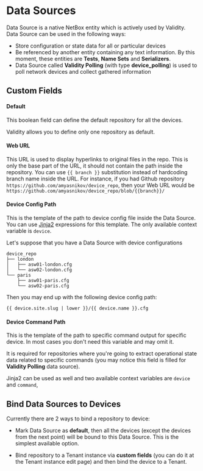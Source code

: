 # Data Sources

Data Source is a native NetBox entity which is actively used by Validity.
Data Source can be used in the following ways:

* Store configuration or state data for all or particular devices
* Be referenced by another entity containing any text information. By this moment, these entities are **Tests**, **Name Sets** and **Serializers**.
* Data Source called **Validity Polling** (with type **device_polling**) is used to poll network devices and collect gathered information

## Custom Fields

#### Default

This boolean field can define the default repository for all the devices.

Validity allows you to define only one repository as default.


#### Web URL

This URL is used to display hyperlinks to original files in the repo. This is only the base part of the URL, it should not contain the path inside the repository.
You can use `{{ branch }}` substitution instead of hardcoding branch name inside the URL.
For instance, if you had Github repository `https://github.com/amyasnikov/device_repo`, then your Web URL would be <br/>
`https://github.com/amyasnikov/device_repo/blob/{{branch}}/`


#### Device Config Path

This is the template of the path to device config file inside the Data Source. You can use [Jinja2](https://jinja.palletsprojects.com/en/3.0.x/templates/) expressions for this template. The only available context variable is `device`.

Let's suppose that you have a Data Source with device configurations

```console
device_repo
├── london
│   ├── asw01-london.cfg
│   └── asw02-london.cfg
└── paris
    ├── asw01-paris.cfg
    └── asw02-paris.cfg
```
Then you may end up with the following device config path:

`{{ device.site.slug | lower }}/{{ device.name }}.cfg`


#### Device Command Path
This is the template of the path to specific command output for specific device.
In most cases you don't need this variable and may omit it.

It is required for repositories where you're going to extract operational state data related to specific commands (you may notice this field is filled for **Validity Polling** data source).

Jinja2 can be used as well and two available context variables are `device` and `command`,


## Bind Data Sources to Devices
Currently there are 2 ways to bind a repository to device:

* Mark Data Source as **default**, then all the devices (except the devices from the next point) will be bound to this Data Source. This is the simplest available option.

* Bind repository to a Tenant instance via **custom fields** (you can do it at the Tenant instance edit page) and then bind the device to a Tenant.
